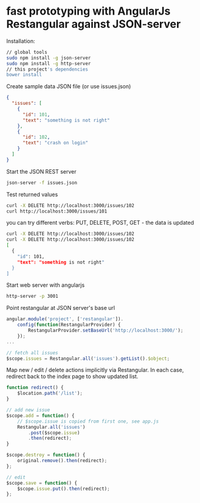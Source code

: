 # fast prototyping with AngularJs Restangular against JSON-server

Installation:

```sh
// global tools
sudo npm install -g json-server
sudo npm install -g http-server
// this project's dependencies
bower install
```

Create sample data JSON file (or use issues.json)

```json
{
  "issues": [
    {
      "id": 101,
      "text": "something is not right"
    },
    {
      "id": 102,
      "text": "crash on login"
    }
  ]
}
```

Start the JSON REST server

```sh
json-server -f issues.json
```

Test returned values
```sh
curl -X DELETE http://localhost:3000/issues/102
curl http://localhost:3000/issues/101
```

you can try different verbs: PUT, DELETE, POST, GET - the data is updated

```sh
curl -X DELETE http://localhost:3000/issues/102
curl -X DELETE http://localhost:3000/issues/102
[
  {
    "id": 101,
    "text": "something is not right"
  }
]
```

Start web server with angularjs

```sh
http-server -p 3001
```

Point restangular at JSON server's base url

```js
angular.module('project', ['restangular']).
    config(function(RestangularProvider) {
        RestangularProvider.setBaseUrl('http://localhost:3000/');
    });
...

// fetch all issues
$scope.issues = Restangular.all('issues').getList().$object;
```
Map new / edit / delete actions implicitly via Restangular.
In each case, redirect back to the index page to show updated list.

```js
function redirect() {
    $location.path('/list');
}

// add new issue
$scope.add = function() {
    // $scope.issue is copied from first one, see app.js
    Restangular.all('issues')
        .post($scope.issue)
        .then(redirect);
}

$scope.destroy = function() {
    original.remove().then(redirect);
};

// edit
$scope.save = function() {
    $scope.issue.put().then(redirect);
};
```
